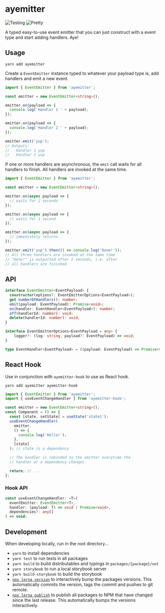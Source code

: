 # ayemitter

![Testing](https://github.com/lukasbach/ayemitter/workflows/Testing/badge.svg)
![Pretty](https://github.com/lukasbach/ayemitter/workflows/Pretty/badge.svg)

A typed easy-to-use event emitter that you can just construct with a event
type and start adding handlers. Aye!

## Usage

    yarn add ayemitter

Create a `EventEmitter` instance typed to whatever your
payload type is, add handlers and emit a new event.

```typescript
import { EventEmitter } from 'ayemitter';

const emitter = new EventEmitter<string>();

emitter.on(payload => {
  console.log('Handler 1 ' + payload);
});

emitter.on(payload => {
  console.log('Handler 2 ' + payload);
});

emitter.emit('yup');
// Outputs:
//   Handler 1 yup
//   Handler 2 yup
```

If one or more handlers are asynchronous, the `emit`
call waits for all handlers to finish. All handlers are
invoked at the same time.

```typescript
import { EventEmitter } from 'ayemitter';

const emitter = new EventEmitter<string>();

emitter.on(async payload => {
  // waits for 2 seconds
});

emitter.on(async payload => {
  // waits for 1 second
});

emitter.on(async payload => {
  // immediately returns
});

emitter.emit('yup').then(() => console.log('Done!'));
// All three handlers are invoked at the same time
// "Done!" is outputted after 2 seconds, i.e. after
// all handlers are finished
```

## API

```typescript
interface EventEmitter<EventPayload> {
  constructor(options?: EventEmitterOptions<EventPayload>);
  get numberOfHandlers(): number;
  emit(payload: EventPayload): Promise<void>;
  on(handler: EventHandler<EventPayload>): number;
  off(handlerId: number): void;
  delete(handlerId: number): void;
}

interface EventEmitterOptions<EventPayload = any> {
    logger?: (log: string, payload?: EventPayload) => void;
}

type EventHandler<EventPayload> = ((payload: EventPayload) => Promise<void> | void) | null | undefined;
```

## React Hook

Use in conjunction with ``ayemitter-hook`` to use as React hook.

    yarn add ayemitter ayemitter-hook

```typescript jsx
import { EventEmitter } from 'ayemitter';
import { useEventChangeHandler } from 'ayemitter-hook';

const emitter = new EventEmitter<string>();
const Component = () => {
  const [state, setState] = useState('state1');
  useEventChangeHandler(
    emitter,
    () => {
      console.log('Hello!');
    },
    [state]
  ); // state is a dependency

  // The handler is rebinded to the emitter everytime the
  // handler or a dependency changes.

  return; // ...
};
```

### Hook API

```typescript
const useEventChangeHandler: <T>(
  eventEmitter: EventEmitter<T>,
  handler: (payload: T) => void | Promise<void>,
  dependencies?: any[]
) => void;
```

## Development

When developing locally, run in the root directory...

- `yarn` to install dependencies
- `yarn test` to run tests in all packages
- `yarn build` to build distributables and typings in `packages/{package}/out`
- `yarn storybook` to run a local storybook server
- `yarn build-storybook` to build the storybook
- [`npx lerna version`](https://github.com/lerna/lerna/tree/main/commands/version#readme) to interactively bump the
  packages versions. This automatically commits the version, tags the commit and pushes to git remote.
- [`npx lerna publish`](https://github.com/lerna/lerna/tree/main/commands/publish#readme) to publish all packages
  to NPM that have changed since the last release. This automatically bumps the versions interactively.
